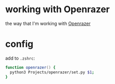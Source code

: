 # working with Openrazer

the way that I'm working with [Openrazer](https://openrazer.github.io/)

# config

add to `.zshrc`:

```zsh
function openrazer() {
  python3 Projects/openrazer/set.py $1;
}
```
